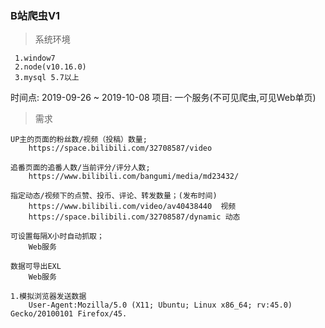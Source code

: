### B站爬虫V1

> 系统环境

```
 1.window7 
 2.node(v10.16.0)
 3.mysql 5.7以上
```

时间点: 2019-09-26 ~ 2019-10-08
项目: 一个服务(不可见爬虫,可见Web单页)

> 需求

```
UP主的页面的粉丝数/视频（投稿）数量; 
    https://space.bilibili.com/32708587/video

追番页面的追番人数/当前评分/评分人数;
    https://www.bilibili.com/bangumi/media/md23432/

指定动态/视频下的点赞、投币、评论、转发数量；(发布时间)
    https://www.bilibili.com/video/av40438440  视频
    https://space.bilibili.com/32708587/dynamic 动态

可设置每隔X小时自动抓取；
    Web服务

数据可导出EXL
    Web服务
```

```
1.模拟浏览器发送数据
    User-Agent:Mozilla/5.0 (X11; Ubuntu; Linux x86_64; rv:45.0) Gecko/20100101 Firefox/45.
```




